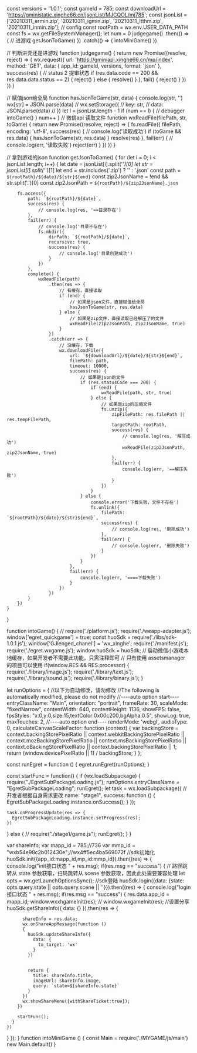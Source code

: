 
const versions = '1.0.1';
const gameId = 785;
const downloadUrl = 'https://gministatic.xinghe66.cn/jsonList/MJCQOL/mj785';
const jsonList = ['20210311_ermin.zip', '20210311_igmin.zip', '20210311_ltthm.zip', '20210311_inmin.zip'];
// config
const rootPath = wx.env.USER_DATA_PATH
const fs = wx.getFileSystemManager();
let num = 0
judgegame()
	.then(() => {
		// 进游戏
        getJsonToGame()
	})
	.catch(() => {
		intoMiniGame()
	})

// 判断进壳还是进游戏
function judgegame() {
	return new Promise((resolve, reject) => {
		wx.request({
			url: 'https://gminiapi.xinghe66.cn/mp/index',
			method: 'GET',
			data: {
				app_id: gameId,
				versions,
				format: 'json'
			},
			success(res) {
				// status 2 提审状态
				if (res.data.code == 200 && res.data.data.status == 2) {
					reject()
				} else {
					resolve()
				}
			},
			fail() {
				reject()
			}
		})
	})
}

// 赋值json给全局
function hasJsonToGame(str, data) {
	console.log(str, '')
	wx[str] = JSON.parse(data)
	// wx.setStorage({
	// 	key: str,
	// 	data:  JSON.parse(data)
	// })
	let l = jsonList.length - 1
	if (num == l) {
		// debugger
		intoGame()
	}
	num++
}
// 微信api 读取文件
function wxReadFile(filePath, str, toGame) {
	return new Promise((resolve, reject) => {
		fs.readFile({
			filePath,
			encoding: 'utf-8',
			success(res) {
				// console.log('读取成功')
				if (toGame && res.data) {
					hasJsonToGame(str, res.data)
				}
				resolve(res)
			},
			fail(err) {
				// console.log(err, '读取失败')
				reject(err)
			}
		})
	})
}

// 拿到游戏的json
function getJsonToGame() {
	for (let i = 0; i < jsonList.length; i++) {
		let date = jsonList[i].split('_')[0]
		let str = jsonList[i].split('_')[1]
		let end = str.includes('.zip') ? '' : '.json'
		const path = `${rootPath}/${date}/${str}${end}`
		const zip2JsonName = !end && str.split('.')[0]
		const zip2JsonPath = `${rootPath}/${zip2JsonName}.json`

		fs.access({
			path: `${rootPath}/${date}`,
			success(res) {
				// console.log(res, '==目录存在')
			},
			fail(err) {
				// console.log('目录不存在')
				fs.mkdir({
					dirPath: `${rootPath}/${date}`,
					recursive: true,
					success(res) {
						// console.log('目录创建成功')
					}
				})
			},
			complete() {
				wxReadFile(path)
					.then(res => {
						// 有缓存，直接读取
						if (end) {
							// 如果是json文件，直接赋值给全局
							hasJsonToGame(str, res.data)
						} else {
							// 如果是zip文件，直接读取已经解压了的文件
							wxReadFile(zip2JsonPath, zip2JsonName, true)
						}
					})
					.catch(err => {
						// 没缓存，下载
						wx.downloadFile({
							url: `${downloadUrl}/${date}/${str}${end}`,
							filePath: path,
							timeout: 10000,
							success(res) {
								// 如果是json的文件
								if (res.statusCode === 200) {
									if (end) {
										wxReadFile(path, str, true)
									} else {
										// 如果是zip的压缩文件
										fs.unzip({
											zipFilePath: res.filePath || res.tempFilePath,
											targetPath: rootPath,
											success(res) {
												// console.log(res, '解压成功')
												wxReadFile(zip2JsonPath, zip2JsonName, true)
											},
											fail(err) {
												console.log(err, '==解压失败')
											}
										})
									}
								} else {
									console.error('下载失败，文件不存在')
									fs.unlink({
										filePath: `${rootPath}/${date}/${str}${end}`,
										success(res) {
											// console.log(res, '删除成功')
										},
										fail(err) {
											// console.log(err, '删除失败')
										}
									})
								}
							},
							fail(err) {
								console.log(err, '====下载失败')
							}
						})
					})
			}
		})
	}
}

function intoGame() {
    // require('./platform.js');
require('./weapp-adapter.js');
window['egret_quickgame'] = true;
const huoSdk = require('./libs/sdk-1.0.1.js');
window['GJlenged_chanel'] = 'wx_xinghe';
require('./manifest.js');
require('./egret.wxgame.js');
window.huoSdk = huoSdk;
// 启动微信小游戏本地缓存，如果开发者不需要此功能，只需注释即可
// 只有使用 assetsmanager 的项目可以使用
if(window.RES && RES.processor) {
    require('./library/image.js');
    require('./library/text.js');
    require('./library/sound.js');
    require('./library/binary.js');
}

let runOptions = 
{
  //以下为自动修改，请勿修改
  //The following is automatically modified, please do not modify
  //----auto option start----
		entryClassName: "Main",
		orientation: "portrait",
		frameRate: 30,
		scaleMode: "fixedNarrow",
		contentWidth: 640,
		contentHeight: 1136,
		showFPS: false,
		fpsStyles: "x:0,y:0,size:15,textColor:0x00c200,bgAlpha:0.5",
		showLog: true,
		maxTouches: 2,
		//----auto option end----
  renderMode: 'webgl',
  audioType: 0,
  calculateCanvasScaleFactor: function (context) {
    var backingStore = context.backingStorePixelRatio ||
      context.webkitBackingStorePixelRatio ||
      context.mozBackingStorePixelRatio ||
      context.msBackingStorePixelRatio ||
      context.oBackingStorePixelRatio ||
      context.backingStorePixelRatio || 1;
    return (window.devicePixelRatio || 1) / backingStore;
  }
};

const runEgret = function () {
  egret.runEgret(runOptions);
}

const startFunc = function()
{
  if (wx.loadSubpackage) {
    require("./EgretSubPackageLoading.js");
    runOptions.entryClassName = "EgretSubPackageLoading";
    runEgret();
    let task = wx.loadSubpackage({
      // 开发者根据自身需求更改
      name: "stage1",
      success: function () {
        EgretSubPackageLoading.instance.onSuccess();
      }
    });
  
    task.onProgressUpdate(res => {
      EgretSubPackageLoading.instance.setProgress(res);
    })
  }
  else {
    //
    require("./stage1/game.js");
    runEgret();
  }
}



var shareInfo;
var mapp_id = 785;//736
var mmp_id = "wxb54e98c2b012430e";//wx4ff5ec4ba569072f
//sdk初始化
huoSdk.init({app_id:mapp_id,mp_id:mmp_id}).then((res) =>
{
  console.log("init接口状态 " + res.msg);
  if(res.msg == "success")
  {
    // 路径跳转从 state 参数获取，扫码跳转从 scene 参数获取，因此此处需要兼容处理
    let opts = wx.getLaunchOptionsSync();
    //sdk登陆
    huoSdk.login({data: {state: opts.query.state || opts.query.scene || ''}}).then((res) => 
    {
      console.log("login接口状态 " + res.msg);
      if(res.msg == "success")
      {
		  res.data.app_id = mapp_id;
        window.wxxhgameInit(res);
        // window.wxgameInit(res);
        //设置分享
        huoSdk.getShareInfo({
          data: {}
        }).then(res => 
        {

          shareInfo = res.data;
          wx.onShareAppMessage(function ()
          {
            huoSdk.updateShareInfo({
              data: {
                to_target: 'wx'
              }
            })


            return {
              title: shareInfo.title,
              imageUrl: shareInfo.image,
              query: `state=${shareInfo.state}`
            }
          })
          wx.showShareMenu({withShareTicket:true});
        })

        startFunc();
      }
    })
  }
});
}
function intoMiniGame () {
    const Main = require('./MYGAME/js/main')
new Main.default()
}
